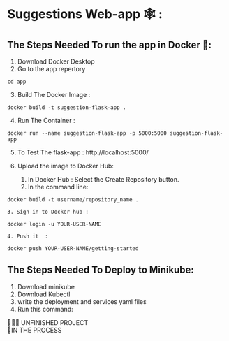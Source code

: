 # Suggestions Web-app 🕸 :

## The Steps Needed To run the app in Docker 🐋:

1. Download Docker Desktop
2. Go to the app repertory
```
cd app
```
3. Build The Docker Image : 

```
docker build -t suggestion-flask-app .

```
4. Run The Container : 

```
docker run --name suggestion-flask-app -p 5000:5000 suggestion-flask-app

```
5. To Test The flask-app : http://localhost:5000/

6. Upload the image to Docker Hub:
    1. In Docker Hub : Select the Create Repository button.
    2. In the command line: 
```
docker build -t username/repository_name .
```
    3. Sign in to Docker hub : 
```    
docker login -u YOUR-USER-NAME
```
    4. Push it  : 
```
docker push YOUR-USER-NAME/getting-started
```


## The Steps Needed To Deploy to Minikube:

1. Download minikube
2. Download Kubectl 
3. write the deployment and services yaml files
4. Run this command:




🙅🏻‍♂️ UNFINISHED PROJECT  <br />
🚩IN THE PROCESS